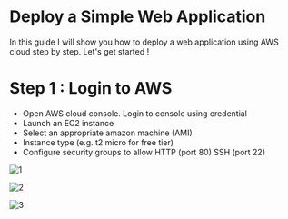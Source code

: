 # Deploy a Simple Web Application

In this guide I will show you how to deploy a web  application using AWS cloud step by step. Let's get started !

# Step 1 : Login to AWS 

- Open AWS cloud console. Login to console using credential
- Launch an EC2 instance
- Select an appropriate amazon machine (AMI)
- Instance type (e.g. t2 micro for free tier)
- Configure security groups to allow HTTP (port 80) SSH (port 22)
  
![1](https://github.com/user-attachments/assets/246906fd-a91c-47b6-9a9a-532b83144b65)

![2](https://github.com/user-attachments/assets/819d73a6-0377-4293-804e-a47991bdce3b)

![3](https://github.com/user-attachments/assets/5a5361b0-bb76-4099-8ca4-ac5e710e1057)
